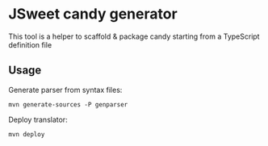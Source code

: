 # JSweet candy generator
This tool is a helper to scaffold & package candy starting from a TypeScript definition file

## Usage 

Generate parser from syntax files:
```
mvn generate-sources -P genparser
```

Deploy translator:
```
mvn deploy
```